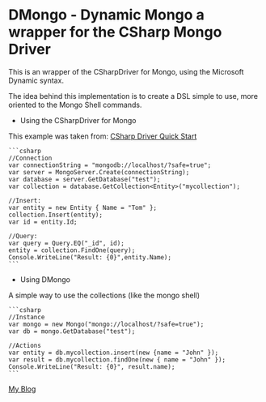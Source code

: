 # DMongo - Dynamic Mongo a wrapper for the CSharp Mongo Driver

This is an wrapper of the CSharpDriver for Mongo, using the Microsoft Dynamic syntax.

The idea behind this implementation is to create a DSL simple to use, more oriented to the Mongo Shell commands.

* Using the CSharpDriver for Mongo

This example was taken from: [CSharp Driver Quick Start](http://www.mongodb.org/display/DOCS/CSharp+Driver+Quickstart)


	```csharp
	//Connection
	var connectionString = "mongodb://localhost/?safe=true";
	var server = MongoServer.Create(connectionString);
    var database = server.GetDatabase("test");
    var collection = database.GetCollection<Entity>("mycollection");
    
    //Insert:
    var entity = new Entity { Name = "Tom" };
    collection.Insert(entity);
    var id = entity.Id;
    
    //Query:
    var query = Query.EQ("_id", id);
    entity = collection.FindOne(query);
    Console.WriteLine("Result: {0}",entity.Name);
    ```


* Using DMongo

A simple way to use the collections (like the mongo shell)

		
	```csharp
	//Instance
	var mongo = new Mongo("mongo://localhost/?safe=true");
	var db = mongo.GetDatabase("test");	
	
	//Actions
	var entity = db.mycollection.insert(new {name = "John" });
	var result = db.mycollection.findOne(new { name = "John" });
	Console.WriteLine("Result: {0}", result.name);
	```



[My Blog](http://felipeg48.blogspot.com)